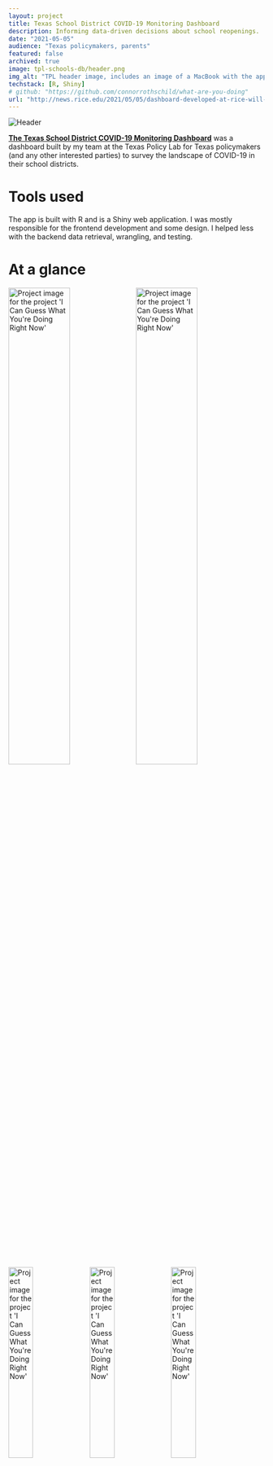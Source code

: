```yaml
---
layout: project
title: Texas School District COVID-19 Monitoring Dashboard
description: Informing data-driven decisions about school reopenings.
date: "2021-05-05"
audience: "Texas policymakers, parents"
featured: false
archived: true
image: tpl-schools-db/header.png
img_alt: "TPL header image, includes an image of a MacBook with the application open."
techstack: [R, Shiny]
# github: "https://github.com/connorrothschild/what-are-you-doing"
url: "http://news.rice.edu/2021/05/05/dashboard-developed-at-rice-will-help-texas-schools-open-safely-amid-pandemic/"
---
```


<script>
import Image from "$lib/Global/Image.svelte"
</script>

<Image href="http://news.rice.edu/2021/05/05/dashboard-developed-at-rice-will-help-texas-schools-open-safely-amid-pandemic/" src="/v4/images/project/tpl-schools-db/header.png" alt="Header"></Image>



[**The Texas School District COVID-19 Monitoring Dashboard**](http://news.rice.edu/2021/05/05/dashboard-developed-at-rice-will-help-texas-schools-open-safely-amid-pandemic/) was a dashboard built by my team at the Texas Policy Lab for Texas policymakers (and any other interested parties) to survey the landscape of COVID-19 in their school districts.

# Tools used

The app is built with R and is a Shiny web application. I was mostly responsible for the frontend development and some design. I helped less with the backend data retrieval, wrangling, and testing.

# At a glance

<Image style="box-shadow: none;" src="/v4/images/project/tpl-schools-db/mac-1.png" alt="Project image for the project 'I Can Guess What You're Doing Right Now'" width="49%"></Image>
<Image style="box-shadow: none;" src="/v4/images/project/tpl-schools-db/mac-2.png" alt="Project image for the project 'I Can Guess What You're Doing Right Now'" width="49%"></Image>

<Image style="box-shadow: none;" src="/v4/images/project/tpl-schools-db/iphone-1.png" alt="Project image for the project 'I Can Guess What You're Doing Right Now'" width="31%"></Image>
<Image style="box-shadow: none;" src="/v4/images/project/tpl-schools-db/iphone-2.png" alt="Project image for the project 'I Can Guess What You're Doing Right Now'" width="31%"></Image>
<Image style="box-shadow: none;" src="/v4/images/project/tpl-schools-db/iphone-3.png" alt="Project image for the project 'I Can Guess What You're Doing Right Now'" width="31%"></Image>